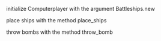 initialize Computerplayer with the argument Battleships.new

place ships with the method place_ships

throw bombs with the method throw_bomb
